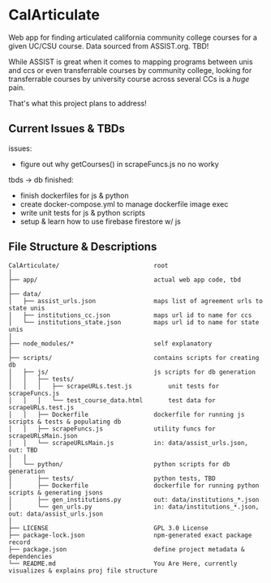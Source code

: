 # CalArticulate

Web app for finding articulated california community college courses for a given UC/CSU course. Data sourced from ASSIST.org. TBD!

While ASSIST is great when it comes to mapping programs between unis and ccs or even transferrable courses by community college, looking for transferrable courses by university course across several CCs is a *huge* pain. 

That's what this project plans to address!

## Current Issues & TBDs
issues:
- figure out why getCourses() in scrapeFuncs.js no no worky

tbds -> db finished:
- finish dockerfiles for js & python
- create docker-compose.yml to manage dockerfile image exec
- write unit tests for js & python scripts
- setup & learn how to use firebase firestore w/ js

## File Structure & Descriptions


```
CalArticulate/                          root
│
├── app/                                actual web app code, tbd
│
├── data/
│   ├── assist_urls.json                maps list of agreement urls to state unis
│   ├── institutions_cc.json            maps url id to name for ccs
│   └── institutions_state.json         maps url id to name for state unis
│
├── node_modules/*                      self explanatory
|
├── scripts/                            contains scripts for creating db
│   ├── js/                             js scripts for db generation
│   │   ├── tests/
│   │   │   ├── scrapeURLs.test.js          unit tests for scrapeFuncs.js
│   │   │   └── test_course_data.html       test data for scrapeURLs.test.js
│   │   ├── Dockerfile                  dockerfile for running js scripts & tests & populating db
│   │   ├── scrapeFuncs.js              utility funcs for scrapeURLsMain.json
│   │   └── scrapeURLsMain.js           in: data/assist_urls.json, out: TBD
|   |
│   └── python/                         python scripts for db generation
|       ├── tests/                      python tests, TBD
│       ├── Dockerfile                  dockerfile for running python scripts & generating jsons
│       ├── gen_institutions.py         out: data/institutions_*.json
│       └── gen_urls.py                 in: data/institutions_*.json, out: data/assist_urls.json
│
├── LICENSE                             GPL 3.0 License
├── package-lock.json                   npm-generated exact package record
├── package.json                        define project metadata & dependencies
└── README.md                           You Are Here, currently visualizes & explains proj file structure
```

